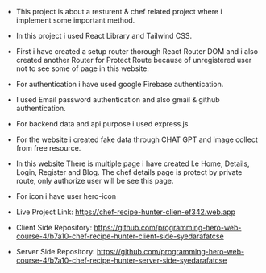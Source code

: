 * This project is about a  resturent  & chef related project where i implement some important method.
* In this project i used React Library  and Tailwind CSS. 
* First i have created a setup router thorough React Router DOM and i also created another Router for Protect Route   because of unregistered user not to see some of page in this website.
* For authentication i have used google Firebase authentication.
* I used Email password authentication and also gmail & github authentication.
* For backend data and api purpose i used express.js
* For the website i created fake data through CHAT GPT and image collect from free resource.
* In this website There is multiple page i  have created l.e Home, Details, Login, Register and Blog. The chef details  page is protect by private route, only authorize user will be see this page.
* For icon i have user hero-icon 

* Live Project Link: https://chef-recipe-hunter-clien-ef342.web.app

* Client Side Repository: https://github.com/programming-hero-web-course-4/b7a10-chef-recipe-hunter-client-side-syedarafatcse

* Server Side Repository: https://github.com/programming-hero-web-course-4/b7a10-chef-recipe-hunter-server-side-syedarafatcse